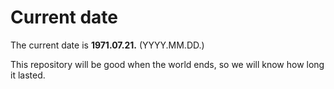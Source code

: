 # Current date

The current date is **1971.07.21.** (YYYY.MM.DD.)

This repository will be good when the world ends, so we will know how long it lasted.